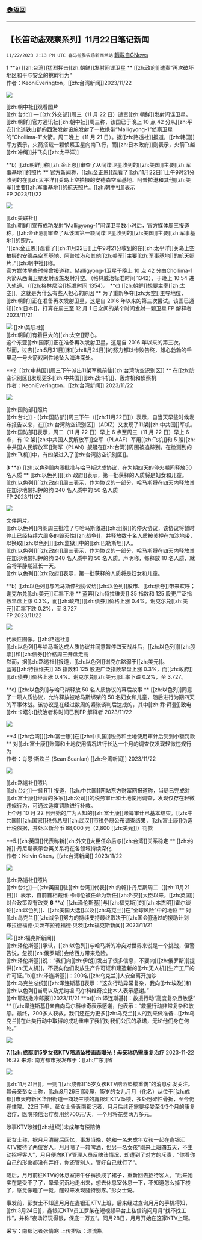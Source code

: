 ###  [:house:返回](README.md)
---


## 【长笛动态观察系列】11月22日笔记新闻
`11/22/2023 2:13 PM UTC 喜马拉雅农场新西兰站` [轉載自GNews](https://gnews.org/articles/2004554)

**1**
**a) [[zh:台湾]]猛烈抨击[[zh:朝鲜]]发射间谍卫星  **
[[zh:政府]]谴责“再次破坏地区和平与安全的挑衅行为”  
作者：KeoniEverington，[[zh:台湾新闻]]2023/11/22

![](ipfs://QmPRe7vfbkH14NCS5Z7zY7Qz3WkWJHGi72RZqAZQwmRXXX?.png)

[[zh:朝中社]]观看图片  
[[zh:台北]] — [[zh:外交部]]周三（11 月 22 日）谴责[[zh:朝鲜]]发射间谍卫星。  
[[zh:朝鲜]]官方通讯社[[zh:朝中社]]周三称，该国已于晚上 10 点 42 分从[[zh:平安]]北道铁山郡的西海发射设施发射了一枚携带“Malligyong-1”侦察卫星的“Chollima-1”火箭。周二晚上（11 月 21 日）。据[[zh:路透社]]报道，[[zh:韩国]]军方表示，火箭搭载一颗侦察卫星向南飞行，而[[zh:日本政府]]则表示，火箭飞越[[zh:冲绳]]并飞向[[zh:太平洋]]

**b) [[zh:朝鲜]]称[[zh:金正恩]]审查了从间谍卫星收到的[[zh:美国]]主要[[zh:军事基地]]的照片  **
官方新闻称，[[zh:金正恩]]观看了[[zh:11月22日]]上午9时21分收到的在[[zh:太平洋]]关岛上空拍摄的安德森空军基地、阿普拉港和其他[[zh:美军]]主要[[zh:军事基地]]的航天照片。[[zh:朝中社]]表示  
FP  2023/11/22

![](ipfs://QmT2DRpQxr9gBKvPAUTwpnCyzXt6uBb8FEYzg4zsrn7SR7?.png)
        

[[zh:美联社]]  
[[zh:朝鲜]]宣布成功发射“Malligyong-1”间谍卫星数小时后，官方媒体周三报道称，[[zh:金正恩]]审查了从该国第一颗间谍卫星收到的[[zh:美国]]主要[[zh:军事基地]]的照片。  
“[[zh:金正恩]]观看了[[zh:11月22日]]上午9时21分收到的在[[zh:太平洋]]关岛上空拍摄的安德森空军基地、阿普拉港和其他[[zh:美军]]主要[[zh:军事基地]]的航天照片，”[[zh:朝中社]]称。  
官方媒体早些时候曾报道称，Malligyong-1卫星于晚上 10 点 42 分由Chollima-1火箭从西海卫星发射设施发射升空。（格林威治标准时间 1342），于晚上 10:54 进入轨道。（[[zh:格林尼治]]标准时间 1354）。
**c) [[zh:朝鲜]]想要主宰[[zh:太空]]。这就是为什么有些人担心的原因  **
为了重新争夺[[zh:太空]]主导地位，[[zh:朝鲜]]正在准备再次发射卫星，这是自 2016 年以来的第三次尝试。该国已通知[[zh:日本]]，打算在周三至 12 月 1 日之间的某个时间发射一颗卫星
FP 解释者 2023/11/21

![](ipfs://QmNUi6wA3NS4z1zL34sEMA6T5gKBFnw28AVX5x9i1bc1ZX?.png)
[[zh:美联社]]  
[[zh:朝鲜]]有着巨大的[[zh:太空]]野心。  
这个东亚[[zh:国家]]正在准备再次发射卫星，这是自 2016 年以来的第三次。  
然而，过去[[zh:5月31日]]和[[zh:8月24日]]的努力都以惨败告终，雄心勃勃的千里马一号火箭戏剧性地坠入海洋深处。

**2. [[zh:中共国]]周三下午派出11架军机前往[[zh:台湾防空识别区]]  **
在[[zh:防空识别区]]发现更多[[zh:中共国]][[zh:战斗机]]、轰炸机和侦察机  
作者：KeoniEverington，[[zh:台湾新闻]] 2023/11/22

![](ipfs://QmPGLqDwtKbFedJkC9ysc7dd1YsoRUu83txa95q2k7hZuj?.png)
        

[[zh:国防部]]照片  
[[zh:台北]] - [[zh:国防部]]周三下午（[[zh:11月22日]]）表示，自当天早些时候发布报告以来，在[[zh:台湾防空识别区]]（ADIZ）又发现了11架[[zh:中共国]]军机。  
[[zh:国防部]]表示，周二（11 月 22 日）早上 6 点至周三（11 月 22 日）早上 6 点，有 12 架[[zh:中共国人民解放军]]空军（PLAAF）军用[[zh:飞机]]和 5 艘[[zh:中共国人民解放军]]海军（PLAN）舰艇在[[zh:台湾]]周围被追踪到。在检测到的[[zh:飞机]]中，有四架进入了[[zh:台湾防空识别区]]。
        

**3**
**a) [[zh:以色列]]内阁批准与哈马斯达成协议，在为期四天的停火期间释放50名人质  **
[[zh:以色列]][[zh:政府]]表示，第一批获释的人质将是妇女和儿童。[[zh:以色列]][[zh:政府]]周三表示，作为协议的一部分，哈马斯将在四天内释放其在加沙地带扣押的约 240 名人质中的 50 名人质  
FP   2023/11/22

![](ipfs://QmY9uLcvN88NkarxT36Vq99Q6QrFxNdAKhuDzhLQ9rZJrx?.png)

文件照片。  
[[zh:以色列]]内阁周三批准了与哈马斯激进[[zh:组织]]的停火协议，该协议将暂时停止已经持续六周多的毁灭性[[zh:战争]]，并释放数十名人质被关押在加沙地带，以换取[[zh:以色列]][[zh:监狱]]中的[[zh:巴勒斯坦]]人。  
[[zh:以色列]][[zh:政府]]周三表示，作为协议的一部分，哈马斯将在四天内释放其在加沙地带扣押的约 240 名人质中的 50 名人质。声明称，每释放 10 名人质，就会将平静期延长一天。  
[[zh:以色列]][[zh:政府]]表示，第一批获释的人质将是妇女和儿童。

**b) [[zh:以色列]]与哈马斯停战协议给[[zh:以色列]]股市、[[zh:债券]]带来欢呼；谢克尔兑[[zh:美元]]汇率下滑  **
蓝筹[[zh:特拉维夫]] 35 指数和 125 股更广泛指数早盘上涨 0.3%，而[[zh:政府]][[zh:债券]]价格上涨 0.4%。谢克尔兑[[zh:美元]]汇率下跌 0.2%，至 3.727  
FP  2023/11/22

![](ipfs://QmTvRLgY6H89mEaH7T5Vpv8pnt2meE4kLD5pkazf69Boym?.png)
        

代表性图像。[[zh:路透社]]  
[[zh:以色列]]与哈马斯达成人质协议并同意暂停四天战斗后，[[zh:以色列]][[zh:股票]]和[[zh:债券]]价格周三开盘走高  
然而，据[[zh:路透社]]报道，[[zh:以色列]]谢克尔略弱于[[zh:美元]]。  
蓝筹[[zh:特拉维夫]] 35 指数和 125 股更广泛指数早盘上涨 0.3%，而[[zh:政府]][[zh:债券]]价格上涨 0.4%。谢克尔兑[[zh:美元]]汇率下跌 0.2%，至 3.727。

**c) [[zh:以色列]]与哈马斯释放 50 名人质协议的幕后故事  **
[[zh:以色列]]同意了一项人质协议，允许释放被哈马斯绑架的 50 名妇女和儿童，随后进行为期四天的军事休战。该协议是在经过数周的紧张谈判后达成的，其中[[zh:乔·拜登]]致电[[zh:卡塔尔]]统治者称时间已到FP 解释者 2023/11/22

![](ipfs://QmNf59Fjo1NPTWy9EwS8RNgMBATUqFjuYruFYXmuFVZNcu?.png)
        

**4.[[zh:台湾]][[zh:富士康]]在[[zh:中共国]]税务和土地使用审计后受到小额罚款  **
对[[zh:富士康]]账簿和土地使用情况进行长达一个月的调查仅发现轻微违规行为  
作者：肖恩·斯坎兰 (Sean Scanlan) [[zh:台湾新闻]] 2023/11/22

![](ipfs://Qmb7c656FXkz4QFsHinb7xEgcFvx1QvdhZ8GBE1Gt1hrj2?.png)

[[zh:路透社]]照片  
[[zh:台北]]—据 RTI 报道，[[zh:中共国]]网站东方财富网报道称，当局已完成对[[zh:富士康]]经营的多家[[zh:公司]]的税务审计和土地使用调查，发现仅存在轻微违规行为，可通过适度罚款进行补救。  
上个月 10 月 22 日开始的广为人知的[[zh:富士康]]账簿审计已基本结束。[[zh:中共国]][[zh:国家]]税务总局[[zh:武汉]]市税务局公布调查结果，[[zh:富士康]]伪造计税依据，并处以新台币 88,000 元（2,800 [[zh:美元]]）罚款

**5.[[zh:英国]]代表称新[[zh:外交]]大臣任命后与[[zh:台湾]]关系稳定 ** 
[[zh:约翰]]·丹尼斯表示台英关系将在各领域持续深化  
作者：Kelvin Chen，[[zh:台湾新闻]] 2023/11/22

![](ipfs://QmXCDLGoTTnMiNFZwe5F2a8YMRzUiAna66Eo8VUvwmSsT3?.png)

[[zh:路透社]]照片  
[[zh:台北]]—[[zh:英国]]驻[[zh:台湾]]代表[[zh:约翰]]·丹尼斯周二（[[zh:11月21日]]）表示，自前首相戴维·卡梅伦被任命为新任[[zh:外交]]大臣以来，[[zh:英国]]对台政策没有改变
**6**
**a) [[zh:泽伦斯基]]与[[zh:福克斯]]的[[zh:本杰明]]霍尔谈论[[zh:以色列]]、[[zh:美国大选]]以及[[zh:乌克兰]]在“全球风险”中的地位  **
对[[zh:乌克兰]][[zh:战争]]努力的持续支持最终取决于[[zh:国会]]通过的援助计划  
布拉德福德·贝茨布拉德福德·贝茨[[zh:福克斯新闻]] 2023/11/21

![](ipfs://QmYwdkwCRENQgtqzBz5LDi1GRy8wC9nypg7ztqU24sdDGk?.png)
[[zh:福克斯新闻]]  
[[zh:泽伦斯基]]承认，[[zh:以色列]]与哈马斯的冲突对世界来说是一个挑战，但警告说，忽视[[zh:俄罗斯]]会给西方带来危险。  
[[zh:泽伦斯基]]说：“我们向[[zh:伊朗]]发出了很多信息，不要向\[[[zh:俄罗斯]]\]提供[[zh:无人机]]，不要向他们发放生产许可证和建造新的[[zh:无人机]]生产工厂的许可证。”b)[[zh:泽连斯基]]：200名[[zh:乌克兰]]人安全离开加沙  
[[zh:乌克兰总统]][[zh:泽连斯基]]表示：“这次行动异常复杂，我向[[zh:埃及]]和[[zh:以色列]]当局以及尤纳坦·马尔科维奇拉比本人表示感谢。”  
[[zh:耶路撒冷邮报]]2023/11/21
**b)[[zh:泽连斯基]]：救援行动“高度复杂且敏感”  **
[[zh:泽连斯基]]亲自向马尔科维奇表示感谢，他表示：“救援行动非常复杂和敏感。最终，200多人获救。我们还在为更多[[zh:乌克兰]]人的到来做准备…[[zh:乌克兰]]在此类行动中取得的成功重申了我们对我们公民的承诺，无论他们身在何处。”


![](ipfs://Qmcr94Ggw96GZSsxFHf4oyqbevv4UY52YPgYncM9D2QqdM?.png)


  
**7.[[zh:成都]]15岁女孩KTV陪酒坠楼画面曝光！母亲称仍需康复治疗**
2023-11-22 16:22 来源: 南方都市报发布于：[[zh:广东]]省


![](ipfs://QmaaYeBvGLbmxLjq2oXTiRs2E4UBbnnsMhCuxkAv7pA3gp?.png)
        

[[zh:11月21日]]，一则“[[zh:成都]]15岁女孩KTV陪酒坠楼重伤”的消息引发关注。其母亲彭女士称，[[zh:8月26日]]凌晨，15岁的女儿月月（化名）从位于[[zh:成都]]市天府新区华阳街道一商场三楼的鑫银汇KTV坠楼，多处粉碎性骨折，至今仍在住院。22日下午，彭女士告诉南都记者，月月后续还需要接受至少3个月的康复治疗，医院预估治疗费用约700元/天，一个月将花费两万多元。

涉事KTV涉嫌[[zh:组织]]未成年有偿陪侍

彭女士称，据月月清醒后回忆，事发当晚，她和一名未成年女孩一起在鑫银汇KTV接待了两位客人，月月喝了一箱啤酒，但另一名女孩“刚来上班四五天，不主动招呼客人”，月月便向KTV管理人员反映该情况，却遭到了对方的斥责，“你看你自己的形象都没有弄好，你还管别人，管好自己就行了”。

随后，月月前往KTV的休息室把牛仔裤换成了裙子，重新回去招待客人。“后来她实在是受不了了，晕晕沉沉地走出来，想去休息室休息一下，不知道怎么掉下楼了，感觉像睡了一觉，醒过来发现腿特别疼。”彭女士说。

事发前，彭女士不知道月月在鑫银汇KTV上班，后来经过查询月月的手机得知，[[zh:3月24日]]，鑫银汇KTV员工罗某在短视频平台上私信询问月月“找不找工作”，并称“夜场好玩得很，保底一万五”。同月28日，月月开始在这家KTV上班。

采写：南都记者张倩寒
上传排版：漂流瓶
